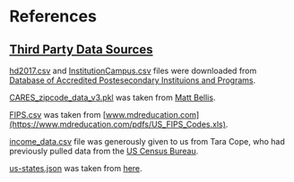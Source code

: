 References
==============================

## [Third Party Data Sources](https://github.com/stibbs1998/admissions_internship/tree/master/data/external)

[hd2017.csv](https://github.com/stibbs1998/admissions_internship/blob/master/data/external/hd2017.csv) and [InstitutionCampus.csv](https://github.com/stibbs1998/admissions_internship/blob/master/data/external/InstitutionCampus.csv) files were downloaded from [Database of Accredited Postesecondary Instituions and Programs](https://ope.ed.gov/dapip/#/home).


[CARES_zipcode_data_v3.pkl](https://github.com/stibbs1998/admissions_internship/blob/master/data/external/CARES_zipcode_data_v3.pkl) was taken from [Matt Bellis](https://github.com/mattbellis/CARES_tools/blob/master/CARES_zipcode_data_v3.pkl).


[FIPS.csv](https://github.com/stibbs1998/admissions_internship/blob/master/data/external/FIPS.csv) was taken from [www.mdreducation.com](https://www.mdreducation.com/pdfs/US_FIPS_Codes.xls).

[income_data.csv](https://github.com/stibbs1998/admissions_internship/blob/master/data/external/income_data.csv) file was generously given to us from Tara Cope, who had previously pulled data from the [US Census Bureau](https://factfinder.census.gov/faces/nav/jsf/pages/index.xhtml?).

[us-states.json](https://github.com/stibbs1998/admissions_internship/blob/master/data/external/us-states.json) was taken from [here](https://github.com/PublicaMundi/MappingAPI/blob/master/data/geojson/us-states.json).
